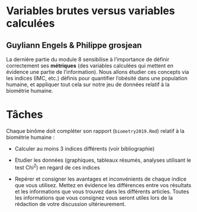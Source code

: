 
<!-- indices.md is generated from indices.Rmd. Please edit that file -->

# Variables brutes versus variables calculées

## Guyliann Engels & Philippe grosjean

La dernière partie du module 8 sensibilise à l’importance de définir
correctement ses **métriques** (des variables calculées qui mettent en
évidence une partie de l’information). Nous allons étudier ces concepts
via les indices (IMC, etc.) définis pour quantifier l’obésité dans une
population humaine, et appliquer tout cela sur notre jeu de données
relatif à la biométrie humaine.

# Tâches

Chaque binôme doit compléter son rapport (`biometry2019.Rmd`) relatif à
la biométrie humaine :

  - Calculer au moins 3 indices différents (voir bibliographie)

  - Etudier les données (graphiques, tableaux résumés, analyses
    utilisant le test Chi<sup>2</sup>) en regard de ces indices

  - Repérer et consigner les avantages et inconvénients de chaque indice
    que vous utilisez. Mettez en évidence les différences entre vos
    résultats et les informations que vous trouvez dans les différents
    articles. Toutes les informations que vous consignez vous seront
    utiles lors de la rédaction de votre discussion ultérieurement.
